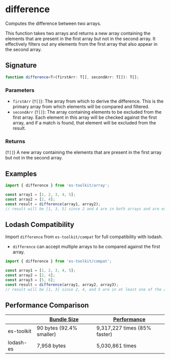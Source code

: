# difference

Computes the difference between two arrays.

This function takes two arrays and returns a new array containing the elements
that are present in the first array but not in the second array. It effectively
filters out any elements from the first array that also appear in the second array.

## Signature

```typescript
function difference<T>(firstArr: T[], secondArr: T[]): T[];
```

### Parameters

- `firstArr` (`T[]`): The array from which to derive the difference. This is the primary array from which elements will be compared and filtered.
- `secondArr` (`T[]`): The array containing elements to be excluded from the first array. Each element in this array will be checked against the first array, and if a match is found, that element will be excluded from the result.

### Returns

(`T[]`) A new array containing the elements that are present in the first array but not
in the second array.

## Examples

```typescript
import { difference } from 'es-toolkit/array';

const array1 = [1, 2, 3, 4, 5];
const array2 = [2, 4];
const result = difference(array1, array2);
// result will be [1, 3, 5] since 2 and 4 are in both arrays and are excluded from the result.
```

## Lodash Compatibility

Import `difference` from `es-toolkit/compat` for full compatibility with lodash.

- `difference` can accept multiple arrays to be compared against the first array.

```typescript
import { difference } from 'es-toolkit/compat';

const array1 = [1, 2, 3, 4, 5];
const array2 = [2, 4];
const array3 = [5, 6];
const result = difference(array1, array2, array3);
// result will be [1, 3] since 2, 4, and 5 are in at least one of the arrays and are excluded from the result.
```

## Performance Comparison

|            | [Bundle Size](../../bundle-size.md) | [Performance](../../performance.md) |
| ---------- | ----------------------------------- | ----------------------------------- |
| es-toolkit | 90 bytes (92.4% smaller)            | 9,317,227 times (85% faster)        |
| lodash-es  | 7,958 bytes                         | 5,030,861 times                     |

